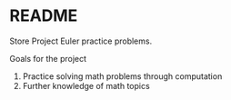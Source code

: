 <h1> README </h1>

<p> Store Project Euler practice problems. </p>

<p> Goals for the project </p>

<ol>
	<li> Practice solving math problems through computation </li>
	<li> Further knowledge of math topics </li>
</ol>